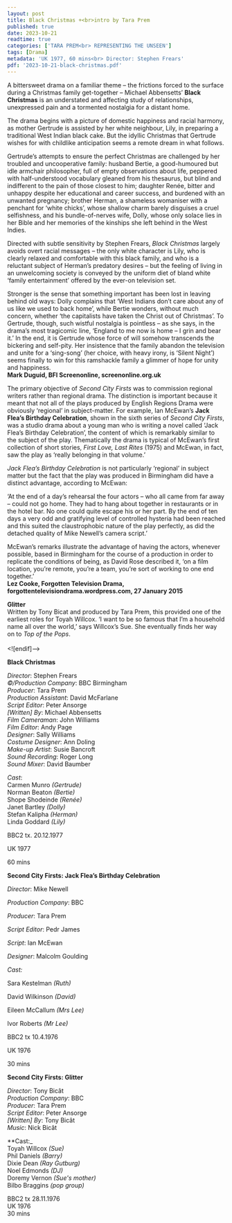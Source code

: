 ```yaml
---
layout: post
title: Black Christmas +<br>intro by Tara Prem
published: true
date: 2023-10-21
readtime: true
categories: ['TARA PREM<br> REPRESENTING THE UNSEEN']
tags: [Drama]
metadata: 'UK 1977, 60 mins<br> Director: Stephen Frears'
pdf: '2023-10-21-black-christmas.pdf'
---
```


A bittersweet drama on a familiar theme – the frictions forced to the surface during a Christmas family get-together – Michael Abbensetts’ **Black Christmas** is an understated and affecting study of relationships, unexpressed pain and a tormented nostalgia for a distant home.

The drama begins with a picture of domestic happiness and racial harmony, as mother Gertrude is assisted by her white neighbour, Lily, in preparing a traditional West Indian black cake. But the idyllic Christmas that Gertrude wishes for with childlike anticipation seems a remote dream in what follows.

Gertrude’s attempts to ensure the perfect Christmas are challenged by her troubled and uncooperative family: husband Bertie, a good-humoured but idle armchair philosopher, full of empty observations about life, peppered with half-understood vocabulary gleaned from his thesaurus, but blind and indifferent to the pain of those closest to him; daughter Renée, bitter and unhappy despite her educational and career success, and burdened with an unwanted pregnancy; brother Herman, a shameless womaniser with a penchant for ‘white chicks’, whose shallow charm barely disguises a cruel selfishness, and his bundle-of-nerves wife, Dolly, whose only solace lies in her Bible and her memories of the kinships she left behind in the West Indies.

Directed with subtle sensitivity by Stephen Frears, _Black Christmas_ largely avoids overt racial messages – the only white character is Lily, who is clearly relaxed and comfortable with this black family, and who is a reluctant subject of Herman’s predatory desires – but the feeling of living in an unwelcoming society is conveyed by the uniform diet of bland white ‘family entertainment’ offered by the ever-on television set.

Stronger is the sense that something important has been lost in leaving behind old ways: Dolly complains that ‘West Indians don’t care about any of us like we used to back home’, while Bertie wonders, without much concern, whether ‘the capitalists have taken the Christ out of Christmas’. To Gertrude, though, such wistful nostalgia is pointless – as she says, in the drama’s most tragicomic line, ‘England to me now is home – I grin and bear it.’ In the end, it is Gertrude whose force of will somehow transcends the bickering and self-pity. Her insistence that the family abandon the television and unite for a ‘sing-song’ (her choice, with heavy irony, is ‘Silent Night’) seems finally to win for this ramshackle family a glimmer of hope for unity and happiness.  
**Mark Duguid, BFI Screenonline, screenonline.org.uk**  

The primary objective of _Second City Firsts_ was to commission regional writers rather than regional drama. The distinction is important because it meant that not all of the plays produced by English Regions Drama were obviously ‘regional’ in subject-matter. For example, Ian McEwan’s **Jack Flea’s Birthday Celebration**, shown in the sixth series of _Second City Firsts_, was a studio drama about a young man who is writing a novel called ‘Jack Flea’s Birthday Celebration’, the content of which is remarkably similar to the subject of the play. Thematically the drama is typical of McEwan’s first collection of short stories, _First Love, Last Rites_ (1975) and McEwan, in fact, saw the play as ‘really belonging in that volume.’

_Jack Flea’s Birthday Celebration_ is not particularly ‘regional’ in subject matter but the fact that the play was produced in Birmingham did have a distinct advantage, according to McEwan:

‘At the end of a day’s rehearsal the four actors – who all came from far away – could not go home. They had to hang about together in restaurants or in the hotel bar. No one could quite escape his or her part. By the end of ten days a very odd and gratifying level of controlled hysteria had been reached and this suited the claustrophobic nature of the play perfectly, as did the detached quality of Mike Newell’s camera script.’

McEwan’s remarks illustrate the advantage of having the actors, whenever possible, based in Birmingham for the course of a production in order to replicate the conditions of being, as David Rose described it, ‘on a film location, you’re remote, you’re a team, you’re sort of working to one end together.’  
**Lez Cooke, Forgotten Television Drama, forgottentelevisiondrama.wordpress.com,  27 January 2015**  

**Glitter**  
Written by Tony Bicat and produced by Tara Prem, this provided one of the earliest roles for Toyah Willcox. ‘I want to be so famous that I’m a household name all over the world,’ says Willcox’s Sue. She eventually finds her way on to _Top of the Pops_.  
<br>
<![endif]-->

**Black Christmas**

_Director_: Stephen Frears  
_©/Production Company_: BBC Birmingham  
_Producer_: Tara Prem  
_Production Assistant_: David McFarlane  
_Script Editor_: Peter Ansorge  
_[Written] By_: Michael Abbensetts  
_Film Cameraman_: John Williams  
_Film Editor_: Andy Page  
_Designer_: Sally Williams  
_Costume Designer_: Ann Doling  
_Make-up Artist_: Susie Bancroft  
_Sound Recording_: Roger Long  
_Sound Mixer_: David Baumber

_Cast_:  
Carmen Munro _(Gertrude)_  
Norman Beaton _(Bertie)_  
Shope Shodeinde _(Renée)_  
Janet Bartley _(Dolly)_  
Stefan Kalipha _(Herman)_  
Linda Goddard _(Lily)_

BBC2 tx. 20.12.1977

UK 1977

60 mins

**Second City Firsts: Jack Flea’s Birthday Celebration**

_Director_: Mike Newell

_Production Company_: BBC

_Producer_: Tara Prem

_Script Editor_: Pedr James

_Script_: Ian McEwan

_Designer_: Malcolm Goulding

_Cast:_

Sara Kestelman _(Ruth)_

David Wilkinson _(David)_

Eileen McCallum _(Mrs Lee)_

Ivor Roberts _(Mr Lee)_

BBC2 tx 10.4.1976

UK 1976

30 mins

**Second City Firsts: Glitter**

_Director_: Tony Bicât  
_Production Company_: BBC  
_Producer_: Tara Prem  
_Script Editor_: Peter Ansorge  
_[Written] By_: Tony Bicât  
_Music_: Nick Bicât

**Cast:_  
Toyah Willcox _(Sue)_  
Phil Daniels _(Barry)_  
Dixie Dean _(Ray Gutburg)_  
Noel Edmonds _(DJ)_  
Doremy Vernon _(Sue's mother)_  
Bilbo Braggins _(pop group)_  

BBC2 tx 28.11.1976  
UK 1976  
30 mins  
<!--stackedit_data:
eyJoaXN0b3J5IjpbMTkxMzYxNzYxOCw3MzA5OTgxMTZdfQ==
-->